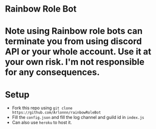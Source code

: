 # Rainbow Role Bot

# Note using Rainbow role bots can terminate you from using discord API or your whole account. Use it at your own risk. I'm not responsible for any consequences.

# Setup
- Fork this repo using `git clone https://github.com/Arlonnn/rainbowRoleBot`
- Fill the `config.json` and fill the log channel and guild id in `index.js`
- Can also use `heroku` to host it.
